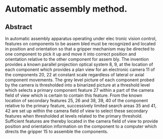 # Automatic assembly method.

## Abstract
In automatic assembly apparatus operating under elec tronic vision control, features on components to be assem bled must be recognized and located in position and orientation so that a gripper mechanism may be directed to one component to pick it up and move it into correct position and orientation relative to the other component for assem bly. The invention provides a known parallel projection optical system 8, 9, at the location of each component which provides a plan view for an electronic camera 11 of the components 20, 22 at constant scale regardless of lateral or axial component movements. The grey level picture of each component probed by the camera is thresholded into a binarized picture at a threshold level which selects a primary component feature 27 within a part of the camera field of view which is certain to contain this feature. From the known location of secondary features 25, 26 and 38, 39, 40 of the component relative to the primary feature, successively limited search areas 35 and 41, 42 are set up within the camera field of view to select these secondary features when thresholded at levels related to the primary threshold. Sufficient features are thereby located in the camera field of view to provide position and orientation information on the component to a computer which directs the gripper 15 to assemble the components.